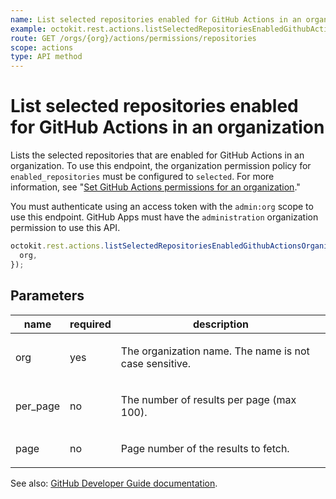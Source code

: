 ```yaml
---
name: List selected repositories enabled for GitHub Actions in an organization
example: octokit.rest.actions.listSelectedRepositoriesEnabledGithubActionsOrganization({ org })
route: GET /orgs/{org}/actions/permissions/repositories
scope: actions
type: API method
---
```


# List selected repositories enabled for GitHub Actions in an organization

Lists the selected repositories that are enabled for GitHub Actions in an organization. To use this endpoint, the organization permission policy for `enabled_repositories` must be configured to `selected`. For more information, see "[Set GitHub Actions permissions for an organization](#set-github-actions-permissions-for-an-organization)."

You must authenticate using an access token with the `admin:org` scope to use this endpoint. GitHub Apps must have the `administration` organization permission to use this API.

```js
octokit.rest.actions.listSelectedRepositoriesEnabledGithubActionsOrganization({
  org,
});
```

## Parameters

<table>
  <thead>
    <tr>
      <th>name</th>
      <th>required</th>
      <th>description</th>
    </tr>
  </thead>
  <tbody>
    <tr><td>org</td><td>yes</td><td>

The organization name. The name is not case sensitive.

</td></tr>
<tr><td>per_page</td><td>no</td><td>

The number of results per page (max 100).

</td></tr>
<tr><td>page</td><td>no</td><td>

Page number of the results to fetch.

</td></tr>
  </tbody>
</table>

See also: [GitHub Developer Guide documentation](https://docs.github.com/rest/reference/actions#list-selected-repositories-enabled-for-github-actions-in-an-organization).
